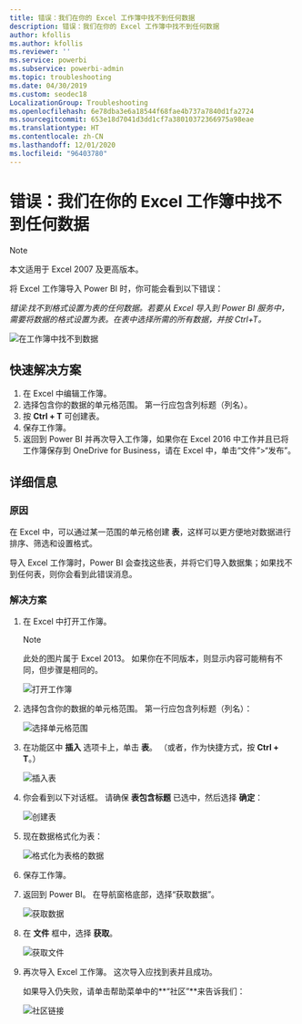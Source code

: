 ```yaml
---
title: 错误：我们在你的 Excel 工作簿中找不到任何数据
description: 错误：我们在你的 Excel 工作簿中找不到任何数据
author: kfollis
ms.author: kfollis
ms.reviewer: ''
ms.service: powerbi
ms.subservice: powerbi-admin
ms.topic: troubleshooting
ms.date: 04/30/2019
ms.custom: seodec18
LocalizationGroup: Troubleshooting
ms.openlocfilehash: 6e78dba3e6a18544f68fae4b737a7840d1fa2724
ms.sourcegitcommit: 653e18d7041d3dd1cf7a38010372366975a98eae
ms.translationtype: HT
ms.contentlocale: zh-CN
ms.lasthandoff: 12/01/2020
ms.locfileid: "96403780"
---
```

# <a name="error-we-couldnt-find-any-data-in-your-excel-workbook"></a>错误：我们在你的 Excel 工作簿中找不到任何数据

>[!NOTE]  
>本文适用于 Excel 2007 及更高版本。

将 Excel 工作簿导入 Power BI 时，你可能会看到以下错误：

*错误:找不到格式设置为表的任何数据。若要从 Excel 导入到 Power BI 服务中，需要将数据的格式设置为表。在表中选择所需的所有数据，并按 Ctrl+T。*

![在工作簿中找不到数据](media/service-admin-troubleshoot-excel-workbook-data/power-bi-we-couldnt-find-any-data.png)

## <a name="quick-solution"></a>快速解决方案
1. 在 Excel 中编辑工作簿。
2. 选择包含你的数据的单元格范围。 第一行应包含列标题（列名）。
3. 按 **Ctrl + T** 可创建表。
4. 保存工作簿。
5. 返回到 Power BI 并再次导入工作簿，如果你在 Excel 2016 中工作并且已将工作簿保存到 OneDrive for Business，请在 Excel 中，单击“文件”>“发布”。

## <a name="details"></a>详细信息
### <a name="cause"></a>原因
在 Excel 中，可以通过某一范围的单元格创建 **表**，这样可以更方便地对数据进行排序、筛选和设置格式。

导入 Excel 工作簿时，Power BI 会查找这些表，并将它们导入数据集；如果找不到任何表，则你会看到此错误消息。

### <a name="solution"></a>解决方案
1. 在 Excel 中打开工作簿。 
    >[!NOTE]
    >此处的图片属于 Excel 2013。 如果你在不同版本，则显示内容可能稍有不同，但步骤是相同的。
    
    ![打开工作簿](media/service-admin-troubleshoot-excel-workbook-data/power-bi-troubleshoot-excel-worksheet-1.png)
2. 选择包含你的数据的单元格范围。 第一行应包含列标题（列名）：
   
    ![选择单元格范围](media/service-admin-troubleshoot-excel-workbook-data/power-bi-troubleshoot-excel-worksheet-2.png)
3. 在功能区中 **插入** 选项卡上，单击 **表**。 （或者，作为快捷方式，按 **Ctrl + T**。）
   
    ![插入表](media/service-admin-troubleshoot-excel-workbook-data/power-bi-troubleshoot-excel-worksheet-3.png)
4. 你会看到以下对话框。 请确保 **表包含标题** 已选中，然后选择 **确定**：
   
    ![创建表](media/service-admin-troubleshoot-excel-workbook-data/power-bi-troubleshoot-excel-create-table.png)
5. 现在数据格式化为表：
   
    ![格式化为表格的数据](media/service-admin-troubleshoot-excel-workbook-data/power-bi-troubleshoot-excel-table.png)
6. 保存工作簿。
7. 返回到 Power BI。 在导航窗格底部，选择“获取数据”。
   
    ![获取数据](media/service-admin-troubleshoot-excel-workbook-data/power-bi-get-data.png)
8. 在 **文件** 框中，选择 **获取**。
   
    ![获取文件](media/service-admin-troubleshoot-excel-workbook-data/power-bi-get-files.png)
9. 再次导入 Excel 工作簿。 这次导入应找到表并且成功。
   
    如果导入仍失败，请单击帮助菜单中的**“社区”**来告诉我们：
   
    ![社区链接](media/service-admin-troubleshoot-excel-workbook-data/power-bi-question-menu-community.png)
